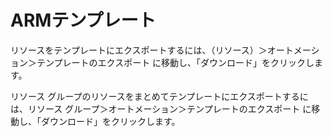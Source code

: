 # ARMテンプレート

リソースをテンプレートにエクスポートするには、（リソース）＞オートメーション＞テンプレートのエクスポート に移動し、「ダウンロード」をクリックします。

リソース グループのリソースをまとめてテンプレートにエクスポートするには、リソース グループ＞オートメーション＞テンプレートのエクスポート に移動し、「ダウンロード」をクリックします。

